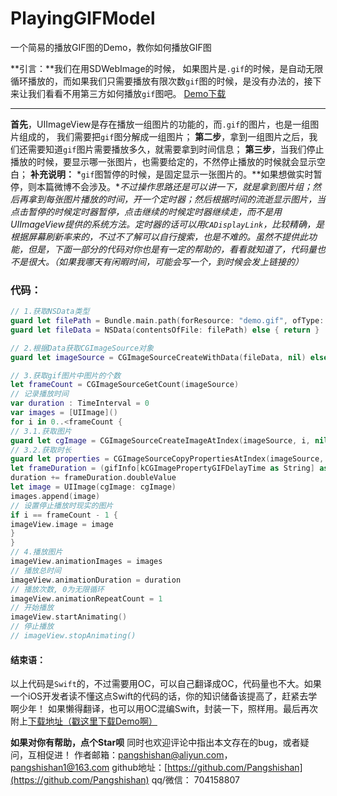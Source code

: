# PlayingGIFModel
一个简易的播放GIF图的Demo，教你如何播放GIF图

**引言：**我们在用SDWebImage的时候， 如果图片是`.gif`的时候，是自动无限循环播放的，而如果我们只需要播放有限次数`gif`图的时候，是没有办法的，接下来让我们看看不用第三方如何播放`gif`图吧。
[Demo下载](https://github.com/Pangshishan/PlayingGIFDemo.git)

-----------

**首先**，UIImageView是存在播放一组图片的功能的，而`.gif`的图片，也是一组图片组成的， 我们需要把`gif`图分解成一组图片；
**第二步**，拿到一组图片之后，我们还需要知道`gif`图片需要播放多久，就需要拿到时间信息；
**第三步**，当我们停止播放的时候，要显示哪一张图片，也需要给定的，不然停止播放的时候就会显示空白；
**补充说明：** *`gif`图暂停的时候，是固定显示一张图片的。**如果想做实时暂停，则本篇微博不会涉及。**不过操作思路还是可以讲一下，就是拿到图片组；然后再拿到每张图片播放的时间，开一个定时器；然后根据时间的流逝显示图片，当点击暂停的时候定时器暂停，点击继续的时候定时器继续走，而不是用UIImageView提供的系统方法。定时器的话可以用`CADisplayLink`，比较精确，是根据屏幕刷新率来的，不过不了解可以自行搜索，也是不难的。虽然不提供此功能，但是，下面一部分的代码对你也是有一定的帮助的，看看就知道了，代码量也不是很大。（如果我哪天有闲暇时间，可能会写一个，到时候会发上链接的）*

### 代码：
```Swift
// 1.获取NSData类型
guard let filePath = Bundle.main.path(forResource: "demo.gif", ofType: nil) else { return }
guard let fileData = NSData(contentsOfFile: filePath) else { return }

// 2.根据Data获取CGImageSource对象
guard let imageSource = CGImageSourceCreateWithData(fileData, nil) else { return }

// 3.获取gif图片中图片的个数
let frameCount = CGImageSourceGetCount(imageSource)
// 记录播放时间
var duration : TimeInterval = 0
var images = [UIImage]()
for i in 0..<frameCount {
// 3.1.获取图片
guard let cgImage = CGImageSourceCreateImageAtIndex(imageSource, i, nil) else { continue }
// 3.2.获取时长
guard let properties = CGImageSourceCopyPropertiesAtIndex(imageSource, i, nil) , let gifInfo = (properties as NSDictionary)[kCGImagePropertyGIFDictionary as String] as? NSDictionary,
let frameDuration = (gifInfo[kCGImagePropertyGIFDelayTime as String] as? NSNumber) else { continue }
duration += frameDuration.doubleValue
let image = UIImage(cgImage: cgImage)
images.append(image)
// 设置停止播放时现实的图片
if i == frameCount - 1 {
imageView.image = image
}
}
// 4.播放图片
imageView.animationImages = images
// 播放总时间
imageView.animationDuration = duration
// 播放次数, 0为无限循环
imageView.animationRepeatCount = 1
// 开始播放
imageView.startAnimating()
// 停止播放
// imageView.stopAnimating()
```

#### 结束语：
以上代码是`Swift`的，不过需要用OC，可以自己翻译成OC，代码量也不大。如果一个iOS开发者读不懂这点Swift的代码的话，你的知识储备该提高了，赶紧去学啊少年！
如果懒得翻译，也可以用OC混编Swift，封装一下，照样用。最后再次附上[下载地址（戳这里下载Demo啊）](https://github.com/Pangshishan/PlayingGIFDemo.git)

**如果对你有帮助，点个Star呗**
同时也欢迎评论中指出本文存在的bug，或者疑问，互相促进！
作者邮箱：pangshishan@aliyun.com， pangshishan1@163.com
github地址：[https://github.com/Pangshishan](https://github.com/Pangshishan)
qq/微信： 704158807

